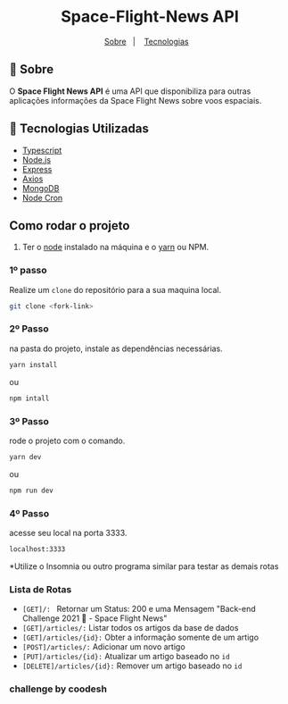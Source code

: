 <h1 align="center">
    <br>Space-Flight-News API<br/>
</h1>


<p align="center">
  <a href="#bookmark-sobre">Sobre</a>&nbsp;&nbsp;&nbsp;|&nbsp;&nbsp;&nbsp;
  <a href="#rocket-tecnologias-utilizadas">Tecnologias</a>&nbsp;&nbsp;&nbsp;
</p>

## :bookmark: Sobre

O **Space Flight News API** é uma API que disponibiliza para outras aplicações informações da Space Flight News sobre voos espaciais.

## :rocket: Tecnologias Utilizadas

-  [Typescript](https://www.typescriptlang.org/)
-  [Node.js](https://nodejs.org/en/)
-  [Express](https://expressjs.com/)
-  [Axios](https://github.com/axios/axios)
-  [MongoDB](https://www.mongodb.com/atlas/database)
-  [Node Cron](https://www.npmjs.com/package/node-cron)

## Como rodar o projeto

1. Ter o [node](https://nodejs.org/en/) instalado na máquina e o [yarn](https://nodejs.org/en/) ou NPM.


### 1º passo 

Realize um `clone` do repositório para a sua maquina local.

```bash
git clone <fork-link>
```

### 2º Passo
na pasta do projeto, instale as dependências necessárias.

```bash
yarn install
```
ou
```bash
npm intall
```

### 3º Passo

rode o projeto com o comando.
```bash
yarn dev
```
ou
```bash
npm run dev
```
### 4º Passo
acesse seu local na porta 3333.
```bash
localhost:3333
```
*Utilize o Insomnia ou outro programa similar para testar as demais rotas

### Lista de Rotas

- `[GET]/: ` Retornar um Status: 200 e uma Mensagem "Back-end Challenge 2021 🏅 - Space Flight News"
- `[GET]/articles/:`   Listar todos os artigos da base de dados
- `[GET]/articles/{id}:` Obter a informação somente de um artigo
- `[POST]/articles/:` Adicionar um novo artigo
- `[PUT]/articles/{id}:` Atualizar um artigo baseado no `id`
- `[DELETE]/articles/{id}:` Remover um artigo baseado no `id`

### challenge by coodesh 
